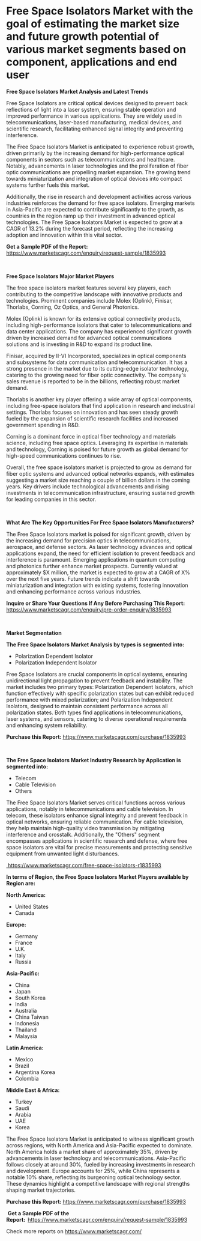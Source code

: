<p><h1>Free Space Isolators Market with the goal of estimating the market size and future growth potential of various market segments based on component, applications and end user</h1></p><p><strong>Free Space Isolators Market Analysis and Latest Trends</strong></p>
<p><p>Free Space Isolators are critical optical devices designed to prevent back reflections of light into a laser system, ensuring stable operation and improved performance in various applications. They are widely used in telecommunications, laser-based manufacturing, medical devices, and scientific research, facilitating enhanced signal integrity and preventing interference.</p><p>The Free Space Isolators Market is anticipated to experience robust growth, driven primarily by the increasing demand for high-performance optical components in sectors such as telecommunications and healthcare. Notably, advancements in laser technologies and the proliferation of fiber optic communications are propelling market expansion. The growing trend towards miniaturization and integration of optical devices into compact systems further fuels this market.</p><p>Additionally, the rise in research and development activities across various industries reinforces the demand for free space isolators. Emerging markets in Asia-Pacific are expected to contribute significantly to the growth, as countries in the region ramp up their investment in advanced optical technologies. The Free Space Isolators Market is expected to grow at a CAGR of 13.2% during the forecast period, reflecting the increasing adoption and innovation within this vital sector.</p></p>
<p><strong>Get a Sample PDF of the Report:&nbsp;</strong> <a href="https://www.marketscagr.com/enquiry/request-sample/1835993?utm_campaign=1097&utm_medium=2&utm_source=Github&utm_content=ia&utm_term=31122024&utm_id=free-space-isolators">https://www.marketscagr.com/enquiry/request-sample/1835993</a></p>
<p>&nbsp;</p>
<p><strong>Free Space Isolators Major Market Players</strong></p>
<p><p>The free space isolators market features several key players, each contributing to the competitive landscape with innovative products and technologies. Prominent companies include Molex (Oplink), Finisar, Thorlabs, Corning, Oz Optics, and General Photonics. </p><p>Molex (Oplink) is known for its extensive optical connectivity products, including high-performance isolators that cater to telecommunications and data center applications. The company has experienced significant growth driven by increased demand for advanced optical communications solutions and is investing in R&D to expand its product line. </p><p>Finisar, acquired by II-VI Incorporated, specializes in optical components and subsystems for data communication and telecommunication. It has a strong presence in the market due to its cutting-edge isolator technology, catering to the growing need for fiber optic connectivity. The company's sales revenue is reported to be in the billions, reflecting robust market demand.</p><p>Thorlabs is another key player offering a wide array of optical components, including free-space isolators that find application in research and industrial settings. Thorlabs focuses on innovation and has seen steady growth fueled by the expansion of scientific research facilities and increased government spending in R&D.</p><p>Corning is a dominant force in optical fiber technology and materials science, including free space optics. Leveraging its expertise in materials and technology, Corning is poised for future growth as global demand for high-speed communications continues to rise. </p><p>Overall, the free space isolators market is projected to grow as demand for fiber optic systems and advanced optical networks expands, with estimates suggesting a market size reaching a couple of billion dollars in the coming years. Key drivers include technological advancements and rising investments in telecommunication infrastructure, ensuring sustained growth for leading companies in this sector.</p></p>
<p>&nbsp;</p>
<p><strong>What Are The Key Opportunities For Free Space Isolators Manufacturers?</strong></p>
<p><p>The Free Space Isolators market is poised for significant growth, driven by the increasing demand for precision optics in telecommunications, aerospace, and defense sectors. As laser technology advances and optical applications expand, the need for efficient isolation to prevent feedback and interference is paramount. Emerging applications in quantum computing and photonics further enhance market prospects. Currently valued at approximately $X million, the market is expected to grow at a CAGR of X% over the next five years. Future trends indicate a shift towards miniaturization and integration with existing systems, fostering innovation and enhancing performance across various industries.</p></p>
<p><strong>Inquire or Share Your Questions If Any Before Purchasing This Report:</strong> <a href="https://www.marketscagr.com/enquiry/pre-order-enquiry/1835993?utm_campaign=1097&utm_medium=2&utm_source=Github&utm_content=ia&utm_term=31122024&utm_id=free-space-isolators">https://www.marketscagr.com/enquiry/pre-order-enquiry/1835993</a></p>
<p>&nbsp;</p>
<p><strong>Market Segmentation</strong></p>
<p><strong>The Free Space Isolators Market Analysis by types is segmented into:</strong></p>
<p><ul><li>Polarization Dependent Isolator</li><li>Polarization Independent Isolator</li></ul></p>
<p><p>Free Space Isolators are crucial components in optical systems, ensuring unidirectional light propagation to prevent feedback and instability. The market includes two primary types: Polarization Dependent Isolators, which function effectively with specific polarization states but can exhibit reduced performance with mixed polarization; and Polarization Independent Isolators, designed to maintain consistent performance across all polarization states. Both types find applications in telecommunications, laser systems, and sensors, catering to diverse operational requirements and enhancing system reliability.</p></p>
<p><strong>Purchase this Report:&nbsp;</strong><a href="https://www.marketscagr.com/purchase/1835993?utm_campaign=1097&utm_medium=2&utm_source=Github&utm_content=ia&utm_term=31122024&utm_id=free-space-isolators">https://www.marketscagr.com/purchase/1835993</a></p>
<p>&nbsp;</p>
<p><strong>The Free Space Isolators Market Industry Research by Application is segmented into:</strong></p>
<p><ul><li>Telecom</li><li>Cable Television</li><li>Others</li></ul></p>
<p><p>The Free Space Isolators Market serves critical functions across various applications, notably in telecommunications and cable television. In telecom, these isolators enhance signal integrity and prevent feedback in optical networks, ensuring reliable communication. For cable television, they help maintain high-quality video transmission by mitigating interference and crosstalk. Additionally, the "Others" segment encompasses applications in scientific research and defense, where free space isolators are vital for precise measurements and protecting sensitive equipment from unwanted light disturbances.</p></p>
<p><a href="https://www.marketscagr.com/free-space-isolators-r1835993?utm_campaign=1097&utm_medium=2&utm_source=Github&utm_content=ia&utm_term=31122024&utm_id=free-space-isolators">&nbsp;https://www.marketscagr.com/free-space-isolators-r1835993</a></p>
<p><strong>In terms of Region, the Free Space Isolators Market Players available by Region are:</strong></p>
<p>
    <p> <strong> North America: </strong>
        <ul>
            <li>United States</li>
            <li>Canada</li>
        </ul>
        </p> 
    <p> <strong> Europe: </strong>
        <ul>
            <li>Germany</li>
            <li>France</li>
            <li>U.K.</li>
            <li>Italy</li>
            <li>Russia</li>
        </ul>
        </p> 
    <p> <strong> Asia-Pacific: </strong>
        <ul>
            <li>China</li>
            <li>Japan</li>
            <li>South Korea</li>
            <li>India</li>
            <li>Australia</li>
            <li>China Taiwan</li>
            <li>Indonesia</li>
            <li>Thailand</li>
            <li>Malaysia</li>
        </ul>
        </p> 
    <p> <strong> Latin America: </strong>
        <ul>
            <li>Mexico</li>
            <li>Brazil</li>
            <li>Argentina Korea</li>
            <li>Colombia</li>
        </ul>
        </p> 
    <p> <strong> Middle East & Africa: </strong>
        <ul>
            <li>Turkey</li>
            <li>Saudi</li>
            <li>Arabia</li>
            <li>UAE</li>
            <li>Korea</li>
        </ul>
    </p>
    </p>
<p><p>The Free Space Isolators Market is anticipated to witness significant growth across regions, with North America and Asia-Pacific expected to dominate. North America holds a market share of approximately 35%, driven by advancements in laser technology and telecommunications. Asia-Pacific follows closely at around 30%, fueled by increasing investments in research and development. Europe accounts for 25%, while China represents a notable 10% share, reflecting its burgeoning optical technology sector. These dynamics highlight a competitive landscape with regional strengths shaping market trajectories.</p></p>
<p><strong>Purchase this Report: </strong><a href="https://www.marketscagr.com/purchase/1835993?utm_campaign=1097&utm_medium=2&utm_source=Github&utm_content=ia&utm_term=31122024&utm_id=free-space-isolators">https://www.marketscagr.com/purchase/1835993</a></p>
<p>&nbsp;<strong>Get a Sample PDF of the Report:&nbsp;&nbsp;</strong><a href="https://www.marketscagr.com/enquiry/request-sample/1835993?utm_campaign=1097&utm_medium=2&utm_source=Github&utm_content=ia&utm_term=31122024&utm_id=free-space-isolators">https://www.marketscagr.com/enquiry/request-sample/1835993</a></p>
<p><strong></strong></p>
<p>Check more reports on <a href="https://www.marketscagr.com/?utm_campaign=1097&utm_medium=2&utm_source=Github&utm_content=ia&utm_term=31122024&utm_id=free-space-isolators">https://www.marketscagr.com/</a></p>